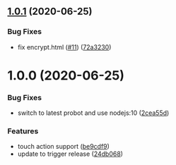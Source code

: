 ## [1.0.1](https://github.com/adobe-rnd/project-bot/compare/v1.0.0...v1.0.1) (2020-06-25)


### Bug Fixes

* fix encrypt.html ([#11](https://github.com/adobe-rnd/project-bot/issues/11)) ([72a3230](https://github.com/adobe-rnd/project-bot/commit/72a323062dc0d20d32dcd96bc8aa2c8b81da1379))

# 1.0.0 (2020-06-25)


### Bug Fixes

* switch to latest probot and use nodejs:10 ([2cea55d](https://github.com/adobe-rnd/project-bot/commit/2cea55d14833833135c9b0f5dd010d1afc5a8851))


### Features

* touch action support ([be9cdf9](https://github.com/adobe-rnd/project-bot/commit/be9cdf99d18c6dad51902d5d6eef517ac6a6fb56))
* update to trigger release ([24db068](https://github.com/adobe-rnd/project-bot/commit/24db0680f63fc16dd7d064a8de2711338b1fb9c8))

